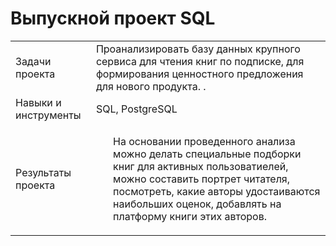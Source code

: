 # Выпускной проект SQL
<table>
    <tr>
        <td>Задачи проекта</td>
        <td>Проанализировать базу данных крупного сервиса для чтения книг по подписке, для формирования ценностного предложения для нового продукта.
.</td>
    </tr>
    <tr>
        <td>Навыки и инструменты</td>
        <td> 
          SQL, PostgreSQL
        </td>
    </tr>
    <tr>
        <td>Результаты проекта</td>
        <td> 
          <ul>
           На основании проведенного анализа можно делать специальные подборки книг для активных пользоватиелей, можно составить портрет читателя, посмотреть, какие авторы удостаиваются наибольших оценок, добавлять на платформу книги этих авторов. </li>
          </ul>
        </td>
    </tr>
</table>
